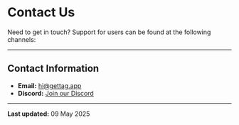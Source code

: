 # Contact Us

Need to get in touch? Support for users can be found at the following channels:

---

## Contact Information

- **Email:** [hi@gettag.app](mailto:hi@gettag.app)  
- **Discord:** [Join our Discord](https://discord.gg/R7jD7vvE)

---

**Last updated:** 09 May 2025
